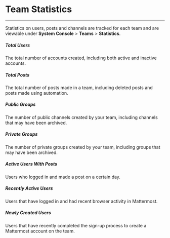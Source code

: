 # Team Statistics  
___

Statistics on users, posts and channels are tracked for each team and are viewable under **System Console** > **Teams** > **Statistics**. 

##### Total Users
The total number of accounts created, including both active and inactive accounts. 

##### Total Posts
The total number of posts made in a team, including deleted posts and posts made using automation. 

##### Public Groups
The number of public channels created by your team, including channels that may have been archived.

##### Private Groups
The number of private groups created by your team, including groups that may have been archived.

##### Active Users With Posts
Users who logged in and made a post on a certain day.

##### Recently Active Users
Users that have logged in and had recent browser activity in Mattermost.

##### Newly Created Users
Users that have recently completed the sign-up process to create a Mattermost account on the team.
